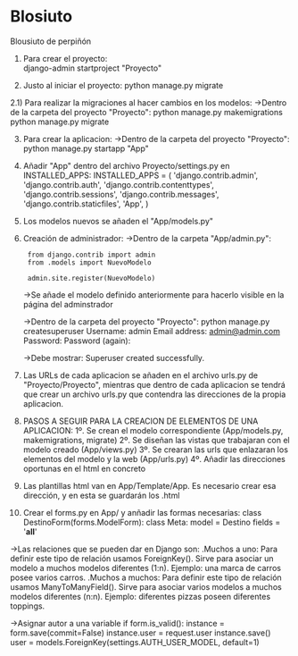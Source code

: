 # Blosiuto
Blousiuto de perpiñón

1) Para crear el proyecto:  
    django-admin startproject "Proyecto"
 
2) Justo al iniciar el proyecto:
    python manage.py migrate
 
2.1) Para realizar la migraciones al hacer cambios en los modelos:
    ->Dentro de la carpeta del proyecto "Proyecto":
        python manage.py makemigrations
        python manage.py migrate
 
3) Para crear la aplicacion:
    ->Dentro de la carpeta del proyecto "Proyecto":
        python manage.py startapp "App"
    
4) Añadir "App" dentro del archivo Proyecto/settings.py en INSTALLED_APPS:
     INSTALLED_APPS = (
        'django.contrib.admin',
        'django.contrib.auth',
        'django.contrib.contenttypes',
        'django.contrib.sessions',
        'django.contrib.messages',
        'django.contrib.staticfiles',
        'App',
    )

5) Los modelos nuevos se añaden el "App/models.py"

6) Creación de administrador:
    ->Dentro de la carpeta "App/admin.py":

        from django.contrib import admin
        from .models import NuevoModelo

        admin.site.register(NuevoModelo)
    
    ->Se añade el modelo definido anteriormente para hacerlo visible en la página del adminstrador
    
    ->Dentro de la carpeta del proyecto "Proyecto":
        python manage.py createsuperuser
        Username: admin
        Email address: admin@admin.com
        Password:
        Password (again):
        
    ->Debe mostrar:
        Superuser created successfully.

7) Las URLs de cada aplicacion se añaden en el archivo urls.py de "Proyecto/Proyecto", mientras que dentro de cada aplicacion
se tendrá que crear un archivo urls.py que contendra las direcciones de la propia aplicacion. 

8) PASOS A SEGUIR PARA LA CREACION DE ELEMENTOS DE UNA APLICACION:
    1º. Se crean el modelo correspondiente (App/models.py, makemigrations, migrate)
    2º. Se diseñan las vistas que trabajaran con el modelo creado (App/views.py)
    3º. Se crearan las urls que enlazaran los elementos del modelo y la web (App/urls.py)
    4º. Añadir las direcciones oportunas en el html en concreto
    
9) Las plantillas html van en App/Template/App. Es necesario crear esa dirección, y en esta se guardarán los .html

10) Crear el forms.py en App/ y anñadir las formas necesarias:
    class DestinoForm(forms.ModelForm):
	class Meta:
		model = Destino
        	fields = '__all__'

->Las relaciones que se pueden dar en Django son:
        .Muchos a uno: Para definir este tipo de relación usamos ForeignKey(). Sirve para asociar un modelo a muchos modelos diferentes (1:n). Ejemplo: una marca de carros posee varios carros.
        .Muchos a muchos: Para definir este tipo de relación usamos ManyToManyField(). Sirve para asociar varios modelos a muchos modelos diferentes (n:n). Ejemplo: diferentes pizzas poseen diferentes toppings.


->Asignar autor a una variable
if form.is_valid():
		instance = form.save(commit=False)
		instance.user = request.user
		instance.save()                        
user = models.ForeignKey(settings.AUTH_USER_MODEL, default=1)
